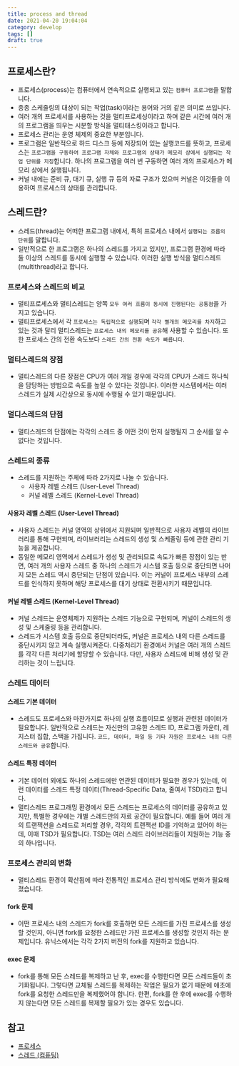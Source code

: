 ```yaml
---
title: process and thread
date: 2021-04-20 19:04:04
category: develop
tags: []
draft: true
---
```


## 프로세스란?

- 프로세스(process)는 컴퓨터에서 연속적으로 실행되고 있는 `컴퓨터 프로그램`을 말합니다.
- 종종 스케줄링의 대상이 되는 작업(task)이라는 용어와 거의 같은 의미로 쓰입니다.
- 여러 개의 프로세서를 사용하는 것을 멀티프로세싱이라고 하며 같은 시간에 여러 개의 프로그램을 띄우는 시분할 방식을 멀티태스킹이라고 합니다.
- 프로세스 관리는 운영 체제의 중요한 부분입니다.
- 프로그램은 일반적으로 하드 디스크 등에 저장되어 있는 실행코드를 뜻하고, 프로세스는 `프로그램을 구동하여 프로그램 자체와 프로그램의 상태가 메모리 상에서 실행되는 작업 단위를 지칭`합니다. 하나의 프로그램을 여러 번 구동하면 여러 개의 프로세스가 메모리 상에서 실행됩니다.
- 커널 내에는 준비 큐, 대기 큐, 실행 큐 등의 자료 구조가 있으며 커널은 이것들을 이용하여 프로세스의 상태를 관리합니다.

## 스레드란?

- 스레드(thread)는 어떠한 프로그램 내에서, 특히 프로세스 내에서 `실행되는 흐름의 단위`를 말합니다.
- 일반적으로 한 프로그램은 하나의 스레드를 가지고 있지만, 프로그램 환경에 따라 둘 이상의 스레드를 동시에 실행할 수 있습니다. 이러한 실행 방식을 멀티스레드(multithread)라고 합니다.

### 프로세스와 스레드의 비교

- 멀티프로세스와 멀티스레드는 양쪽 `모두 여러 흐름이 동시에 진행된다는 공통점`을 가지고 있습니다.
- 멀티프로세스에서 각 `프로세스는 독립적으로 실행`되며 `각각 별개의 메모리를 차지`하고 있는 것과 달리 멀티스레드는 `프로세스 내의 메모리를 공유`해 사용할 수 있습니다. 또한 프로세스 간의 전환 속도보다 `스레드 간의 전환 속도가 빠릅니다`.

### 멀티스레드의 장점

- 멀티스레드의 다른 장점은 CPU가 여러 개일 경우에 각각의 CPU가 스레드 하나씩을 담당하는 방법으로 속도를 높일 수 있다는 것입니다. 이러한 시스템에서는 여러 스레드가 실제 시간상으로 동시에 수행될 수 있기 때문입니다.

### 멀디스레드의 단점

- 멀티스레드의 단점에는 각각의 스레드 중 어떤 것이 먼저 실행될지 그 순서를 알 수 없다는 것입니다.

### 스레드의 종류

- 스레드를 지원하는 주체에 따라 2가지로 나눌 수 있습니다.
  - 사용자 레벨 스레드 (User-Level Thread)
  - 커널 레벨 스레드 (Kernel-Level Thread)

#### 사용자 레벨 스레드 (User-Level Thread)

- 사용자 스레드는 커널 영역의 상위에서 지원되며 일반적으로 사용자 레벨의 라이브러리를 통해 구현되며, 라이브러리는 스레드의 생성 및 스케줄링 등에 관한 관리 기능을 제공합니다.
- 동일한 메모리 영역에서 스레드가 생성 및 관리되므로 속도가 빠른 장점이 있는 반면, 여러 개의 사용자 스레드 중 하나의 스레드가 시스템 호출 등으로 중단되면 나머지 모든 스레드 역시 중단되는 단점이 있습니다. 이는 커널이 프로세스 내부의 스레드를 인식하지 못하며 해당 프로세스를 대기 상태로 전환시키기 때문입니다.

#### 커널 레벨 스레드 (Kernel-Level Thread)

- 커널 스레드는 운영체제가 지원하는 스레드 기능으로 구현되며, 커널이 스레드의 생성 및 스케줄링 등을 관리합니다.
- 스레드가 시스템 호출 등으로 중단되더라도, 커널은 프로세스 내의 다른 스레드를 중단시키지 않고 계속 실행시켜준다. 다중처리기 환경에서 커널은 여러 개의 스레드를 각각 다른 처리기에 할당할 수 있습니다. 다만, 사용자 스레드에 비해 생성 및 관리하는 것이 느립니다.

### 스레드 데이터

#### 스레드 기본 데이터

- 스레드도 프로세스와 마찬가지로 하나의 실행 흐름이므로 실행과 관련된 데이터가 필요합니다. 일반적으로 스레드는 자신만의 고유한 스레드 ID, 프로그램 카운터, 레지스터 집합, 스택을 가집니다. `코드, 데이터, 파일 등 기타 자원은 프로세스 내의 다른 스레드와 공유`합니다.

#### 스레드 특정 데이터

- 기본 데이터 외에도 하나의 스레드에만 연관된 데이터가 필요한 경우가 있는데, 이런 데이터를 스레드 특정 데이터(Thread-Specific Data, 줄여서 TSD)라고 합니다.
- 멀티스레드 프로그래밍 환경에서 모든 스레드는 프로세스의 데이터를 공유하고 있지만, 특별한 경우에는 개별 스레드만의 자료 공간이 필요합니다. 예를 들어 여러 개의 트랜잭션을 스레드로 처리할 경우, 각각의 트랜잭션 ID를 기억하고 있어야 하는데, 이때 TSD가 필요합니다. TSD는 여러 스레드 라이브러리들이 지원하는 기능 중의 하나입니다.

### 프로세스 관리의 변화

- 멀티스레드 환경이 확산됨에 따라 전통적인 프로세스 관리 방식에도 변화가 필요해졌습니다.

#### fork 문제

- 어떤 프로세스 내의 스레드가 fork를 호출하면 모든 스레드를 가진 프로세스를 생성할 것인지, 아니면 fork를 요청한 스레드만 가진 프로세스를 생성할 것인지 하는 문제입니다. 유닉스에서는 각각 2가지 버전의 fork를 지원하고 있습니다.

#### exec 문제

- fork를 통해 모든 스레드를 복제하고 난 후, exec를 수행한다면 모든 스레드들이 초기화됩니다. 그렇다면 교체될 스레드를 복제하는 작업은 필요가 없기 때문에 애초에 fork를 요청한 스레드만을 복제했어야 합니다. 한편, fork를 한 후에 exec를 수행하지 않는다면 모든 스레드를 복제할 필요가 있는 경우도 있습니다.

## 참고

- [프로세스](https://ko.wikipedia.org/wiki/%ED%94%84%EB%A1%9C%EC%84%B8%EC%8A%A4)
- [스레드 (컴퓨팅)](<https://ko.wikipedia.org/wiki/%EC%8A%A4%EB%A0%88%EB%93%9C_(%EC%BB%B4%ED%93%A8%ED%8C%85)>)
